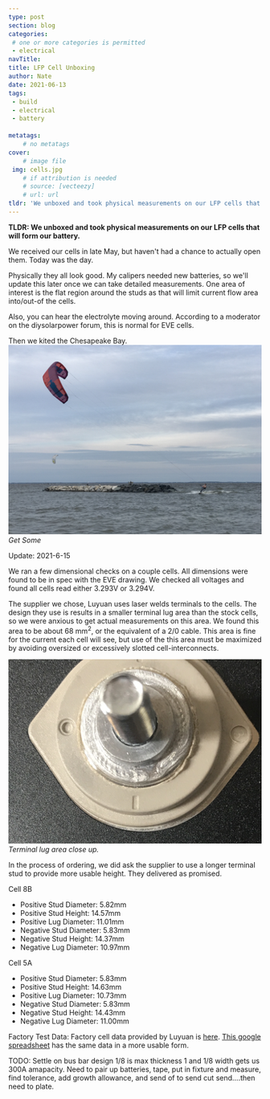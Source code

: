 ```yaml
---
type: post
section: blog
categories: 
 # one or more categories is permitted
 - electrical
navTitle: 
title: LFP Cell Unboxing
author: Nate
date: 2021-06-13
tags:
 - build
 - electrical
 - battery
 
metatags:
	# no metatags
cover: 
	# image file
 img: cells.jpg
	# if attribution is needed
	# source: [vecteezy]
	# url: url
tldr: 'We unboxed and took physical measurements on our LFP cells that will form our battery.'
---
```

**TLDR: We unboxed and took physical measurements on our LFP cells that will form our battery.**

We received our cells in late May, but haven't had a chance to actually open them.  Today was the day.

Physically they all look good.  My calipers needed new batteries, so we'll update this later once we can take detailed measurements.  One area of interest is the flat region around the studs as that will limit current flow area into/out-of the cells.

Also, you can hear the electrolyte moving around.  According to a moderator on the diysolarpower forum, this is normal for EVE cells.

Then we kited the Chesapeake Bay.
![](kiting.jpg)
_Get Some_

Update: 2021-6-15

We ran a few dimensional checks on a couple cells.  All dimensions were found to be in spec with the EVE drawing.  We checked all voltages and found all cells read either 3.293V or 3.294V.


The supplier we chose, Luyuan uses laser welds terminals to the cells.  The design they use is results in a smaller terminal lug area than the stock cells, so we were anxious to get actual measurements on this area.  We found this area to be about 68 mm<sup>2</sup>, or the equivalent of a 2/0 cable.  This area is fine for the current each cell will see, but use of the this area must be maximized by avoiding oversized or excessively slotted cell-interconnects.

![terminal lug area](terminal-flat.jpg)
_Terminal lug area close up._

In the process of ordering, we did ask the supplier to use a longer terminal stud to provide more usable height.  They delivered as promised.

Cell 8B
- Positive Stud Diameter: 5.82mm
- Positive Stud Height: 14.57mm
- Positive Lug Diameter: 11.01mm
- Negative Stud Diameter: 5.83mm
- Negative Stud Height: 14.37mm
- Negative Lug Diameter: 10.97mm


Cell 5A
- Positive Stud Diameter: 5.83mm
- Positive Stud Height: 14.63mm
- Positive Lug Diameter: 10.73mm
- Negative Stud Diameter: 5.83mm
- Negative Stud Height: 14.43mm
- Negative Lug Diameter: 11.00mm


Factory Test Data:
Factory cell data provided by Luyuan is [here](cell-data.pdf).
[This google spreadsheet](https://docs.google.com/spreadsheets/d/19uenBrzUPy33vJrM-42OehlpF2azAMZ1MSor62qgmB0/edit?usp=sharing) has the same data in a more usable form.

TODO: Settle on bus bar design 1/8 is max thickness 1 and 1/8 width gets us 300A amapacity.  Need to pair up batteries, tape, put in fixture and measure, find tolerance, add growth allowance, and send of to send cut send....then need to plate.
